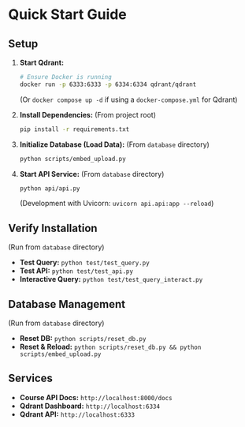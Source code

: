 # Quick Start Guide

## Setup

1.  **Start Qdrant:**
    ```bash
    # Ensure Docker is running
    docker run -p 6333:6333 -p 6334:6334 qdrant/qdrant
    ```
    (Or `docker compose up -d` if using a `docker-compose.yml` for Qdrant)

2.  **Install Dependencies:**
    (From project root)
    ```bash
    pip install -r requirements.txt
    ```

3.  **Initialize Database (Load Data):**
    (From `database` directory)
    ```bash
    python scripts/embed_upload.py
    ```

4.  **Start API Service:**
    (From `database` directory)
    ```bash
    python api/api.py
    ```
    (Development with Uvicorn: `uvicorn api.api:app --reload`)

## Verify Installation

(Run from `database` directory)
- **Test Query:** `python test/test_query.py`
- **Test API:** `python test/test_api.py`
- **Interactive Query:** `python test/test_query_interact.py`

## Database Management

(Run from `database` directory)
- **Reset DB:** `python scripts/reset_db.py`
- **Reset & Reload:** `python scripts/reset_db.py && python scripts/embed_upload.py`

## Services

- **Course API Docs:** `http://localhost:8000/docs`
- **Qdrant Dashboard:** `http://localhost:6334`
- **Qdrant API:** `http://localhost:6333` 